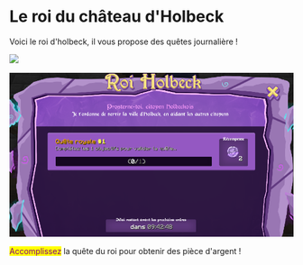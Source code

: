 # Le roi du château d'Holbeck

Voici le roi d'holbeck, il vous propose des quêtes journalière !

![](../../.gitbook/assets/2022-05-12\_18.44.30.png)

![](<../../.gitbook/assets/image (15).png>)

<mark style="color:purple;">Accomplissez</mark> la quête du roi pour obtenir des pièce d'argent !
